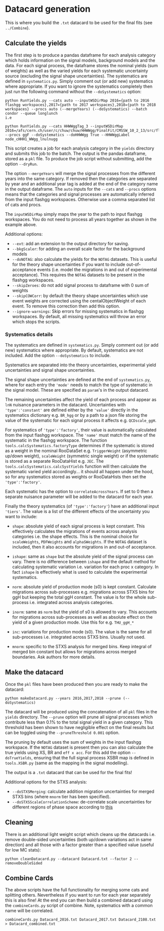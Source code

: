 # Datacard generation

This is where you build the `.txt` datacard to be used for the final fits (see `../Combine`).


## Calculate the yields

The first step is to produce a pandas dataframe for each analysis category which holds information on the signal models, background models and the data. For each signal process, the dataframe stores the nominal yields (sum of weights) as well as the varied yields for each systematic uncertainty source (excluding the signal shape uncertainties). The systematics are defined in `systematics.py`. Simply comment out (or add new) systematics where appropriate. If you want to ignore the systematics completely then just run the following command without the `--doSystematics` option:
```
python RunYields.py --cats auto --inputWSDirMap 2016={path to 2016 flashgg workspaces},2017={path to 2017 workspaces},2018={path to 2018 workspaces} --procs auto (--mergeYears) (--doSystematics) --batch condor --queue longlunch
i.e

python RunYields.py --cats HHWWggTag_3 --inputWSDirMap 2016=/afs/cern.ch/user/c/chuw/chuw/HHWWgg/FinalFit/CMSSW_10_2_13/src/flashggFinalFit/Signal/Input --procs ggF --doSystematics --doHHWWgg True --HHWWggLabel node_cHHH1_WWgg_lnulnugg
```
This script creates a job for each analysis category in the `yields` directory and submits this job to the batch. The output is the pandas dataframe, stored as a `pkl` file. To produce the job script without submitting, add the option `--dryRun`.

The option `--mergeYears` will merge the signal processes from the different years into the same category. If removed then the categories are separated by year and an additional year tag is added at the end of the category name in the output dataframe. The `auto` inputs for the `--cats` and `--procs` options means that the categories and signal processes are automatically inferred from the input flashgg workspaces. Otherwise use a comma separated list of cats and procs.

The `inputWSDirMap` simply maps the year to the path to input flashgg workspaces. You do not need to process all years together as shown in the example above.

Additional options:

  * `--ext`: add an extension to the output directory for saving.
  * `--bkgScaler`: for adding an overall scale factor for the background models
  * `--doNOTAG`: also calculate the yields for the `NOTAG` datasets. This is useful for the theory shape uncertainties if you want to include out-of-acceptance events (i.e. model the migrations in and out of experimental acceptance). This requires the `NOTAG` datasets to be present in the flashgg workspaces.
  * `--skipZeroes`: do not add signal process to dataframe with 0 sum of weights
  * `--skipCOWCorr`: by default the theory shape uncertainties which use event weights are corrected using the centalObjectWeight of each event. To remove this correction then add this option.
  * `--ignore-warnings`: Skip errors for missing systematics in flashgg workspaces. By default, all missing systematics will throw an error which stops the scripts.

### Systematics details

The systematics are defined in `systematics.py`. Simply comment out (or add new) systematics where appropriate. By default, systematics are not included. Add the option `--doSystematics` to include.

Systematics are separated into the theory uncertainties, experimental yield uncertainties and signal shape uncertainties.

The signal shape uncertainties are defined at the end of `systematics.py`, where for each entry the `'mode'` needs to match the type of systematic in the signal model. These are specified as `param`'s in the output datacard.

The remaining uncertainties affect the yield of each process and appear as `lnN` nuisance parameters in the datacard. Uncertainties with `'type':'constant'` are defined either by the `'value'` directly in the systematics dictionary e.g. `BR_hgg` or by a path to a json file storing the value of the systematic for each signal process it affects e.g. `QCDscale_ggH`.

For systematics of `'type':'factory'`, their value is automatically calculated from the input flashgg workspace. The `'name'` must match the name of the systematic in the flashgg workspace. The function `tools.calcSystematics.factoryType` determines if the systematic is stored as a weight in the nominal RooDataSet e.g. `TriggerWeight` (asymmetric up/down weight), `scaleWeight` (symmetric single weight) or if the systematic is stored as a separate RooDataHist e.g. `JEC`. The `tools.calcSystematics.calcSystYields` function will then calculate the systematic varied yield accordingly... it should all happen under the hood, so for any systematics stored as weights or RooDataHists then set the `'type':'factory'`.

Each systematic has the option to `correlateAcrossYears`. If set to 0 then a separate nuisance parameter will be added to the datacard for each year.

Finally the theory systematics (of `'type':'factory'`) have an additional input `'tiers'`. The value is a list of the different effects of the uncertainty you want to include:

 * `shape`: absolute yield of each signal process is kept constant. This effectively calculates the migrations of events across analysis categories i.e. the shape effects. This is the nominal choice for `scaleWeights`, `PDFWeights` and `alphaSWeights`. If the `NOTAG` dataset is included, then it also accounts for migrations in and out-of acceptance.

 * `ishape`: same as `shape` but the absolute yield of the signal process can vary. There is no difference between `ishape` and the default method for calculating systematic variation i.e. variation for each proc x category. In fact `ishape` is effectively what is used to calculate the experimental systematics.

 * `norm`: absolute yield of production mode (s0) is kept constant. Calculate migrations across sub-processes e.g. migrations across STXS bins for ggH but keeping the total ggH constant. The value is for the whole sub-process i.e. integrated across analysis categories.

 * `inorm`: same as `norm` but the yield of s0 is allowed to vary. This accounts for migrations across sub-processes as well as absolute effect on the yield of a given production mode. Use this for e.g. `THU_ggH_*`

 * `inc`: variations for production mode (s0). The value is the same for all sub-processes i.e. integrated across STXS bins. Usually not used.

 * `mnorm`: specific to the STXS analysis for merged bins. Keep integral of merged bin constant but allows for migrations across merged boundaries. Ask authors for more details.

 
## Make the datacard

Once the `pkl` files have been produced then you are ready to make the datacard:
```
python makeDatacard.py --years 2016,2017,2018 --prune (--doSystematics)
```
The datacard will be produced using the concatenation of all `pkl` files in the `yields` directory. The `--prune` option will prune all signal processes which contribute less than 0.1% to the total signal yield in a given category. This threshold has been shown to have negligible effect on the final results but can be toggled using the `--pruneThreshold 0.001` option.

The pruning by default uses the sum of weights in the input flashgg workspace. If the `NOTAG` dataset is present then you can also calculate the true yields using XS, BR and `eff x acc`. For this add the option `--doTrueYields`, ensuring that the full signal process XSBR map is defined in `tools.XSBR.py` (same as the mapping in the signal modelling).

The output is a `.txt` datacard that can be used for the final fits!

Additional options for the STXS analysis:
 * `--doSTXSMerging`: calculate addition migration uncertainties for merged STXS bins (where `mnorm` tier has been specified).
 * `--doSTXSScaleCorrelationScheme`: de-correlate scale uncertainties for different regions of phase space according to [this](https://twiki.cern.ch/twiki/bin/viewauth/CMS/HiggsWG/SignalModelingTools)


## Cleaning

There is an additional light weight script which cleans up the datacards i.e. remove double-sided uncertainties (both up/down variations act in same direction) and all those with a factor greater than a specified value (useful for low MC stats): 
```
python cleanDatacard.py --datacard Datacard.txt --factor 2 --removeDoubleSided
```


## Combine Cards

The above scripts have the full functionality for merging some cats and splitting others. Nevertheless if you want to run for each year separately this is also fine! At the end you can then build a combined datacard using the `combineCards.py` script of combine. Note, systematics with a common name will be correlated.
```
combineCards.py Datacard_2016.txt Datacard_2017.txt Datacard_2108.txt > Datacard_combined.txt
```
